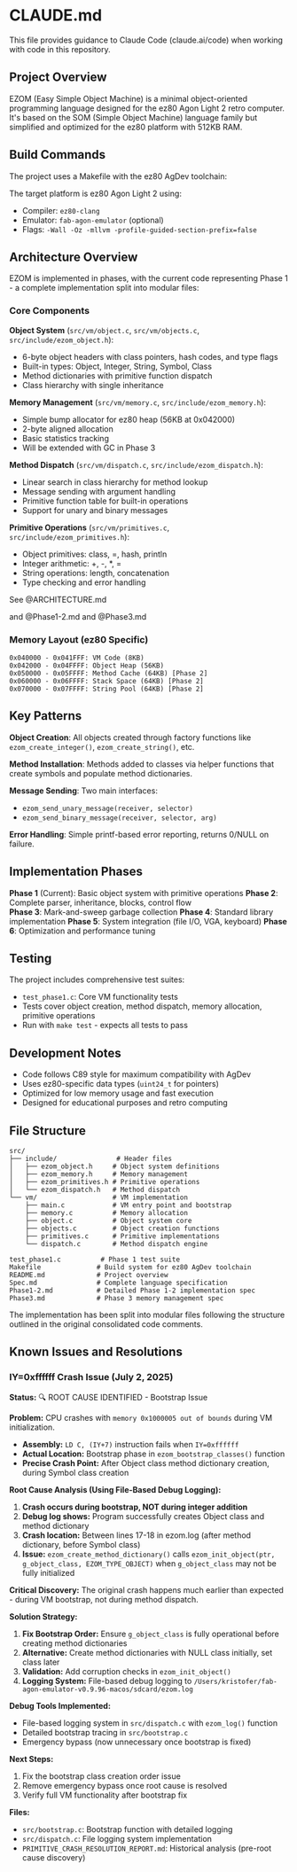 # CLAUDE.md

This file provides guidance to Claude Code (claude.ai/code) when working with code in this repository.

## Project Overview

EZOM (Easy Simple Object Machine) is a minimal object-oriented programming language designed for the ez80 Agon Light 2 retro computer. It's based on the SOM (Simple Object Machine) language family but simplified and optimized for the ez80 platform with 512KB RAM.

## Build Commands

The project uses a Makefile with the ez80 AgDev toolchain:

The target platform is ez80 Agon Light 2 using:
- Compiler: `ez80-clang`
- Emulator: `fab-agon-emulator` (optional)
- Flags: `-Wall -Oz -mllvm -profile-guided-section-prefix=false`

## Architecture Overview

EZOM is implemented in phases, with the current code representing Phase 1 - a complete implementation split into modular files:

### Core Components

**Object System** (`src/vm/object.c`, `src/vm/objects.c`, `src/include/ezom_object.h`):
- 6-byte object headers with class pointers, hash codes, and type flags
- Built-in types: Object, Integer, String, Symbol, Class
- Method dictionaries with primitive function dispatch
- Class hierarchy with single inheritance

**Memory Management** (`src/vm/memory.c`, `src/include/ezom_memory.h`):
- Simple bump allocator for ez80 heap (56KB at 0x042000)
- 2-byte aligned allocation 
- Basic statistics tracking
- Will be extended with GC in Phase 3

**Method Dispatch** (`src/vm/dispatch.c`, `src/include/ezom_dispatch.h`):
- Linear search in class hierarchy for method lookup
- Message sending with argument handling
- Primitive function table for built-in operations
- Support for unary and binary messages

**Primitive Operations** (`src/vm/primitives.c`, `src/include/ezom_primitives.h`):
- Object primitives: class, =, hash, println
- Integer arithmetic: +, -, *, =
- String operations: length, concatenation
- Type checking and error handling

See @ARCHITECTURE.md

and @Phase1-2.md and @Phase3.md

### Memory Layout (ez80 Specific)

```
0x040000 - 0x041FFF: VM Code (8KB)
0x042000 - 0x04FFFF: Object Heap (56KB)  
0x050000 - 0x05FFFF: Method Cache (64KB) [Phase 2]
0x060000 - 0x06FFFF: Stack Space (64KB) [Phase 2]
0x070000 - 0x07FFFF: String Pool (64KB) [Phase 2]
```

## Key Patterns

**Object Creation**: All objects created through factory functions like `ezom_create_integer()`, `ezom_create_string()`, etc.

**Method Installation**: Methods added to classes via helper functions that create symbols and populate method dictionaries.

**Message Sending**: Two main interfaces:
- `ezom_send_unary_message(receiver, selector)` 
- `ezom_send_binary_message(receiver, selector, arg)`

**Error Handling**: Simple printf-based error reporting, returns 0/NULL on failure.

## Implementation Phases

**Phase 1** (Current): Basic object system with primitive operations
**Phase 2**: Complete parser, inheritance, blocks, control flow  
**Phase 3**: Mark-and-sweep garbage collection
**Phase 4**: Standard library implementation
**Phase 5**: System integration (file I/O, VGA, keyboard)
**Phase 6**: Optimization and performance tuning

## Testing

The project includes comprehensive test suites:
- `test_phase1.c`: Core VM functionality tests
- Tests cover object creation, method dispatch, memory allocation, primitive operations
- Run with `make test` - expects all tests to pass

## Development Notes

- Code follows C89 style for maximum compatibility with AgDev
- Uses ez80-specific data types (`uint24_t` for pointers)
- Optimized for low memory usage and fast execution
- Designed for educational purposes and retro computing

## File Structure

```
src/
├── include/               # Header files
│   ├── ezom_object.h     # Object system definitions
│   ├── ezom_memory.h     # Memory management
│   ├── ezom_primitives.h # Primitive operations
│   └── ezom_dispatch.h   # Method dispatch
└── vm/                   # VM implementation
    ├── main.c            # VM entry point and bootstrap
    ├── memory.c          # Memory allocation
    ├── object.c          # Object system core
    ├── objects.c         # Object creation functions
    ├── primitives.c      # Primitive implementations
    └── dispatch.c        # Method dispatch engine

test_phase1.c          # Phase 1 test suite
Makefile              # Build system for ez80 AgDev toolchain
README.md             # Project overview
Spec.md               # Complete language specification
Phase1-2.md           # Detailed Phase 1-2 implementation spec  
Phase3.md             # Phase 3 memory management spec
```

The implementation has been split into modular files following the structure outlined in the original consolidated code comments.

## Known Issues and Resolutions

### IY=0xffffff Crash Issue (July 2, 2025)
**Status:** 🔍 ROOT CAUSE IDENTIFIED - Bootstrap Issue

**Problem:** CPU crashes with `memory 0x1000005 out of bounds` during VM initialization.
- **Assembly:** `LD C, (IY+7)` instruction fails when `IY=0xffffff`
- **Actual Location:** Bootstrap phase in `ezom_bootstrap_classes()` function
- **Precise Crash Point:** After Object class method dictionary creation, during Symbol class creation

**Root Cause Analysis (Using File-Based Debug Logging):**
1. **Crash occurs during bootstrap, NOT during integer addition**
2. **Debug log shows:** Program successfully creates Object class and method dictionary
3. **Crash location:** Between lines 17-18 in ezom.log (after method dictionary, before Symbol class)
4. **Issue:** `ezom_create_method_dictionary()` calls `ezom_init_object(ptr, g_object_class, EZOM_TYPE_OBJECT)` 
   when `g_object_class` may not be fully initialized

**Critical Discovery:** The original crash happens much earlier than expected - during VM bootstrap, not during method dispatch.

**Solution Strategy:**
1. **Fix Bootstrap Order:** Ensure `g_object_class` is fully operational before creating method dictionaries
2. **Alternative:** Create method dictionaries with NULL class initially, set class later
3. **Validation:** Add corruption checks in `ezom_init_object()` 
4. **Logging System:** File-based debug logging to `/Users/kristofer/fab-agon-emulator-v0.9.96-macos/sdcard/ezom.log`

**Debug Tools Implemented:**
- File-based logging system in `src/dispatch.c` with `ezom_log()` function
- Detailed bootstrap tracing in `src/bootstrap.c`
- Emergency bypass (now unnecessary once bootstrap is fixed)

**Next Steps:**
1. Fix the bootstrap class creation order issue
2. Remove emergency bypass once root cause is resolved
3. Verify full VM functionality after bootstrap fix

**Files:** 
- `src/bootstrap.c`: Bootstrap function with detailed logging
- `src/dispatch.c`: File logging system implementation
- `PRIMITIVE_CRASH_RESOLUTION_REPORT.md`: Historical analysis (pre-root cause discovery)